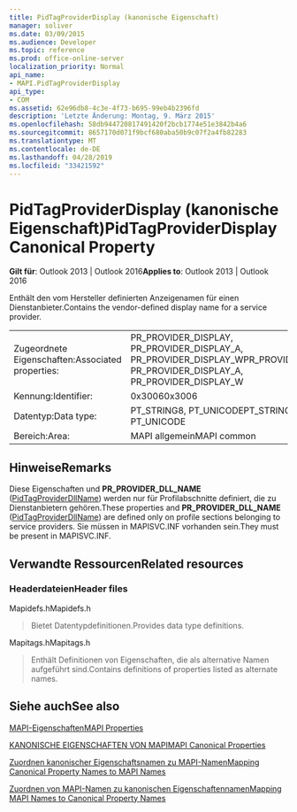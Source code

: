```yaml
---
title: PidTagProviderDisplay (kanonische Eigenschaft)
manager: soliver
ms.date: 03/09/2015
ms.audience: Developer
ms.topic: reference
ms.prod: office-online-server
localization_priority: Normal
api_name:
- MAPI.PidTagProviderDisplay
api_type:
- COM
ms.assetid: 62e96db8-4c3e-4f73-b695-99eb4b2396fd
description: 'Letzte Änderung: Montag, 9. März 2015'
ms.openlocfilehash: 58db944720817491420f2bcb1774e51e3842b4a6
ms.sourcegitcommit: 8657170d071f9bcf680aba50b9c07f2a4fb82283
ms.translationtype: MT
ms.contentlocale: de-DE
ms.lasthandoff: 04/28/2019
ms.locfileid: "33421592"
---
```

# <a name="pidtagproviderdisplay-canonical-property"></a><span data-ttu-id="6f614-103">PidTagProviderDisplay (kanonische Eigenschaft)</span><span class="sxs-lookup"><span data-stu-id="6f614-103">PidTagProviderDisplay Canonical Property</span></span>

  
  
<span data-ttu-id="6f614-104">**Gilt für**: Outlook 2013 | Outlook 2016</span><span class="sxs-lookup"><span data-stu-id="6f614-104">**Applies to**: Outlook 2013 | Outlook 2016</span></span> 
  
<span data-ttu-id="6f614-105">Enthält den vom Hersteller definierten Anzeigenamen für einen Dienstanbieter.</span><span class="sxs-lookup"><span data-stu-id="6f614-105">Contains the vendor-defined display name for a service provider.</span></span>
  
|||
|:-----|:-----|
|<span data-ttu-id="6f614-106">Zugeordnete Eigenschaften:</span><span class="sxs-lookup"><span data-stu-id="6f614-106">Associated properties:</span></span>  <br/> |<span data-ttu-id="6f614-107">PR_PROVIDER_DISPLAY, PR_PROVIDER_DISPLAY_A, PR_PROVIDER_DISPLAY_W</span><span class="sxs-lookup"><span data-stu-id="6f614-107">PR_PROVIDER_DISPLAY, PR_PROVIDER_DISPLAY_A, PR_PROVIDER_DISPLAY_W</span></span>  <br/> |
|<span data-ttu-id="6f614-108">Kennung:</span><span class="sxs-lookup"><span data-stu-id="6f614-108">Identifier:</span></span>  <br/> |<span data-ttu-id="6f614-109">0x3006</span><span class="sxs-lookup"><span data-stu-id="6f614-109">0x3006</span></span>  <br/> |
|<span data-ttu-id="6f614-110">Datentyp:</span><span class="sxs-lookup"><span data-stu-id="6f614-110">Data type:</span></span>  <br/> |<span data-ttu-id="6f614-111">PT_STRING8, PT_UNICODE</span><span class="sxs-lookup"><span data-stu-id="6f614-111">PT_STRING8, PT_UNICODE</span></span>  <br/> |
|<span data-ttu-id="6f614-112">Bereich:</span><span class="sxs-lookup"><span data-stu-id="6f614-112">Area:</span></span>  <br/> |<span data-ttu-id="6f614-113">MAPI allgemein</span><span class="sxs-lookup"><span data-stu-id="6f614-113">MAPI common</span></span>  <br/> |
   
## <a name="remarks"></a><span data-ttu-id="6f614-114">Hinweise</span><span class="sxs-lookup"><span data-stu-id="6f614-114">Remarks</span></span>

<span data-ttu-id="6f614-115">Diese Eigenschaften und **PR_PROVIDER_DLL_NAME** ([PidTagProviderDllName](pidtagproviderdllname-canonical-property.md)) werden nur für Profilabschnitte definiert, die zu Dienstanbietern gehören.</span><span class="sxs-lookup"><span data-stu-id="6f614-115">These properties and **PR_PROVIDER_DLL_NAME** ([PidTagProviderDllName](pidtagproviderdllname-canonical-property.md)) are defined only on profile sections belonging to service providers.</span></span> <span data-ttu-id="6f614-116">Sie müssen in MAPISVC.INF vorhanden sein.</span><span class="sxs-lookup"><span data-stu-id="6f614-116">They must be present in MAPISVC.INF.</span></span>
  
## <a name="related-resources"></a><span data-ttu-id="6f614-117">Verwandte Ressourcen</span><span class="sxs-lookup"><span data-stu-id="6f614-117">Related resources</span></span>

### <a name="header-files"></a><span data-ttu-id="6f614-118">Headerdateien</span><span class="sxs-lookup"><span data-stu-id="6f614-118">Header files</span></span>

<span data-ttu-id="6f614-119">Mapidefs.h</span><span class="sxs-lookup"><span data-stu-id="6f614-119">Mapidefs.h</span></span>
  
> <span data-ttu-id="6f614-120">Bietet Datentypdefinitionen.</span><span class="sxs-lookup"><span data-stu-id="6f614-120">Provides data type definitions.</span></span>
    
<span data-ttu-id="6f614-121">Mapitags.h</span><span class="sxs-lookup"><span data-stu-id="6f614-121">Mapitags.h</span></span>
  
> <span data-ttu-id="6f614-122">Enthält Definitionen von Eigenschaften, die als alternative Namen aufgeführt sind.</span><span class="sxs-lookup"><span data-stu-id="6f614-122">Contains definitions of properties listed as alternate names.</span></span>
    
## <a name="see-also"></a><span data-ttu-id="6f614-123">Siehe auch</span><span class="sxs-lookup"><span data-stu-id="6f614-123">See also</span></span>



[<span data-ttu-id="6f614-124">MAPI-Eigenschaften</span><span class="sxs-lookup"><span data-stu-id="6f614-124">MAPI Properties</span></span>](mapi-properties.md)
  
[<span data-ttu-id="6f614-125">KANONISCHE EIGENSCHAFTEN VON MAPI</span><span class="sxs-lookup"><span data-stu-id="6f614-125">MAPI Canonical Properties</span></span>](mapi-canonical-properties.md)
  
[<span data-ttu-id="6f614-126">Zuordnen kanonischer Eigenschaftsnamen zu MAPI-Namen</span><span class="sxs-lookup"><span data-stu-id="6f614-126">Mapping Canonical Property Names to MAPI Names</span></span>](mapping-canonical-property-names-to-mapi-names.md)
  
[<span data-ttu-id="6f614-127">Zuordnen von MAPI-Namen zu kanonischen Eigenschaftennamen</span><span class="sxs-lookup"><span data-stu-id="6f614-127">Mapping MAPI Names to Canonical Property Names</span></span>](mapping-mapi-names-to-canonical-property-names.md)

